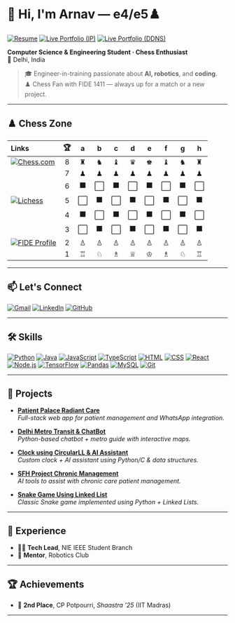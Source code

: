 # 👋 Hi, I'm Arnav — e4/e5♟️  

[![Resume](https://img.shields.io/badge/Resume-PDF-red?style=for-the-badge&logo=adobeacrobatreader)](./ARNAV_SHARMA-Resume.pdf)
[![Live Portfolio (IP)](https://img.shields.io/badge/Live_Portfolio-IP_Address-blue?style=for-the-badge&logo=internet-explorer)](http://13.49.243.67/)
[![Live Portfolio (DDNS)](https://img.shields.io/badge/Live_Portfolio-DDNS-green?style=for-the-badge&logo=internetexplorer)](http://arnav-portfolio.ddnsfree.com/)


**Computer Science & Engineering Student · Chess Enthusiast**  
📍 Delhi, India
> 🎓 Engineer-in-training passionate about **AI, robotics**, and **coding**.  
> ♟️ Chess Fan with FIDE 1411 — always up for a match or a new project.


---

## ♟️ Chess Zone

| **Links**                                                                                                                                                                           | 🏆 | a | b | c | d | e | f | g | h |
|:------------------------------------------------------------------------------------------------------------------------------------------------------------------------------------|:--:|:-:|:-:|:-:|:-:|:-:|:-:|:-:|:-:|
| [![Chess.com](https://img.shields.io/badge/Challenge%20me-Chess.com-green?style=flat-square&logo=chessdotcom&logoColor=white)](https://www.chess.com/play/online/new?opponent=arnavsharma2908) |  8 | ♜ | ♞ | ♝ | ♛ | ♚ | ♝ | ♞ | ♜ |
|                                                                                                                                                                                     |  7 | ♟ | ♟ | ♟ | ♟ | ♟ | ♟ | ♟ | ♟ |
|                                                                                                                                                                                     |  6 | ⬛ | ⬜ | ⬛ | ⬜ | ⬛ | ⬜ | ⬛ | ⬜ |
| [![Lichess](https://img.shields.io/badge/Challenge%20me-Lichess-black?style=flat-square&logo=lichess&logoColor=white)](https://lichess.org/?user=ArnavSharma#friend)                 |  5 | ⬜ | ⬛ | ⬜ | ⬛ | ⬜ | ⬛ | ⬜ | ⬛ |
|                                                                                                                                                                                     |  4 | ⬛ | ⬜ | ⬛ | ⬜ | ⬛ | ⬜ | ⬛ | ⬜ |
|                                                                                                                                                                                     |  3 | ⬜ | ⬛ | ⬜ | ⬛ | ⬜ | ⬛ | ⬜ | ⬛ |
| [![FIDE Profile](https://img.shields.io/badge/FIDE-88125041-black?style=flat-square&logo=chess-dot-com)](https://ratings.fide.com/profile/88125041)                                 |  2 | ♙ | ♙ | ♙ | ♙ | ♙ | ♙ | ♙ | ♙ |
|                                                                                                                                                                                     |  1 | ♖ | ♘ | ♗ | ♕ | ♔ | ♗ | ♘ | ♖ |

---

## 📫 Let's Connect

[![Gmail](https://img.shields.io/badge/Gmail-D14836?style=for-the-badge&logo=gmail&logoColor=white)](mailto:arnavsharma2908@gmail.com)
[![LinkedIn](https://img.shields.io/badge/LinkedIn-blue?style=for-the-badge&logo=linkedin&logoColor=white)](https://linkedin.com/in/arnav-sharma-93a9bb269/)
[![GitHub](https://img.shields.io/badge/GitHub-100000?style=for-the-badge&logo=github&logoColor=white)](https://github.com/ArnavSharma2908)

---

## 🛠️ Skills

[![Python](https://img.shields.io/badge/Python-3670A0?style=for-the-badge&logo=python&logoColor=ffdd54)](https://www.python.org/)
[![Java](https://img.shields.io/badge/Java-ED8B00?style=for-the-badge&logo=java&logoColor=white)](https://www.java.com/)
[![JavaScript](https://img.shields.io/badge/JavaScript-F7DF1E?style=for-the-badge&logo=javascript&logoColor=black)](https://developer.mozilla.org/en-US/docs/Web/JavaScript)
[![TypeScript](https://img.shields.io/badge/TypeScript-3178C6?style=for-the-badge&logo=typescript&logoColor=white)](https://www.typescriptlang.org/)
[![HTML](https://img.shields.io/badge/HTML-E34F26?style=for-the-badge&logo=html5&logoColor=white)](https://developer.mozilla.org/en-US/docs/Web/HTML)
[![CSS](https://img.shields.io/badge/CSS-1572B6?style=for-the-badge&logo=css3&logoColor=white)](https://developer.mozilla.org/en-US/docs/Web/CSS)
[![React](https://img.shields.io/badge/React-20232A?style=for-the-badge&logo=react)](https://react.dev/)
[![Node.js](https://img.shields.io/badge/Node.js-339933?style=for-the-badge&logo=nodedotjs)](https://nodejs.org/)
[![TensorFlow](https://img.shields.io/badge/TensorFlow-FF6F00?style=for-the-badge&logo=tensorflow&logoColor=white)](https://www.tensorflow.org/)
[![Pandas](https://img.shields.io/badge/Pandas-150458?style=for-the-badge&logo=pandas)](https://pandas.pydata.org/)
[![MySQL](https://img.shields.io/badge/MySQL-4479A1?style=for-the-badge&logo=mysql&logoColor=white)](https://www.mysql.com/)
[![Git](https://img.shields.io/badge/Git-F05032?style=for-the-badge&logo=git&logoColor=white)](https://git-scm.com/)

---

## 🌟 Projects

- [**Patient Palace Radiant Care**](https://github.com/ArnavSharma2908/patient-palace-radiant-care)  
  *Full-stack web app for patient management and WhatsApp integration.*

- [**Delhi Metro Transit & ChatBot**](https://github.com/ArnavSharma2908/Delhi-Metro-Transit-Corporation-and-Chatbot)  
  *Python-based chatbot + metro guide with interactive maps.*

- [**Clock using CircularLL & AI Assistant**](https://github.com/ArnavSharma2908/Clock-using-CircularLL_and_AIAssistant)  
  *Custom clock + AI assistant using Python/C & data structures.*

- [**SFH Project Chronic Management**](https://github.com/ArnavSharma2908/SFH_Project_Chronic_Management)  
  *AI tools to assist with chronic care patient management.*

- [**Snake Game Using Linked List**](https://github.com/ArnavSharma2908/Snake_Game_Using_Linked-List)  
  *Classic Snake game implemented using Python + Linked Lists.*

---

## 💼 Experience

- 👨‍💻 **Tech Lead**, NIE IEEE Student Branch  
- 🤖 **Mentor**, Robotics Club

---

## 🏆 Achievements

- 🥈 **2nd Place**, CP Potpourri, *Shaastra ’25* (IIT Madras)

---
